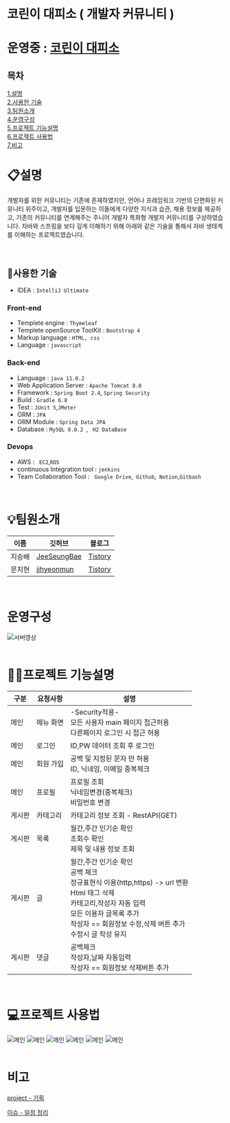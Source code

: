 # 코린이 대피소 ( 개발자 커뮤니티 )

# 운영중 : [코린이 대피소](http://13.209.116.217:8080/main)

## 목차

[1.설명](#설명)<br>
[2.사용한 기술](#사용한-기술)<br>
[3.팀원소개](#팀원소개)<br>
[4.운영구성](#운영구성)<br>
[5.프로젝트 기능설명](#‍️프로젝트-기능설명)<br>
[6.프로젝트 사용법](#프로젝트-사용법)<br>
[7.비고](#비고)<br>
<!-- [4.주요 기능](#주요-기능)<br> -->
<!-- [5.단위 테스트 개발](#단위-테스트-개발)<br> -->
<!-- [6.성능 테스트](#성능-테스트)<br> -->


# 📋설명
개발자를 위한 커뮤니티는 기존에 존재하였지만, 언어나 프레임워크 기반의 단편화된 커뮤니티 위주이고, 개발자를 입문하는 이들에게 다양한 지식과 습관, 채용 정보를 제공하고, 기존의 커뮤니티를 연계해주는 주니어 개발자 특화형 개발자 커뮤니티를 구상하였습니다.
자바와 스프링을 보다 깊게 이해하기 위해 아래와 같은 기술을 통해서 자바 생태계를 이해하는 프로젝트였습니다.  
<br><br>

## 🔨사용한 기술 
- IDEA : ```IntelliJ Ultimate```
### Front-end
- Templete engine : ```Thymeleaf``` 
- Templete openSource ToolKit : ```Bootstrap 4 ```
- Markup language : ``` HTML, css ```
- Language : ``` javascript ```
### Back-end
- Language : ``` java 11.0.2 ```
- Web Application Server : ```Apache Tomcat 8.0```
- Framework : ```Spring Boot 2.4```,
 ```Spring Security```
- Build : ```Gradle 6.8 ```
- Test : ```JUnit 5```,```JMeter```
- ORM : ``` JPA ```
- ORM Module : ```Spring Data JPA```
- Database : ```MySQL 8.0.2 ```, ``` H2 DataBase```
### Devops
- AWS : ``` EC2```,``` RDS ```
- continuous Integration tool : ``` jenkins ```
- Team Collaboration Tool : ``` Google Drive```,``` Github```,``` Notion```,``` Gitbash ```

<br>

# 💡팀원소개

|이름|깃허브|블로그|
|---|---|---|
|지승배|[JeeSeungBae](https://github.com/jeeseungbae) | [Tistory](https://jsb-diary0011.tistory.com/)
|문지현|[jihyeonmun](https://github.com/jihyeonmun) | [Tistory](https://startupdevelopers.tistory.com/)
<br>

# 운영구성
![서버영상](./video/코린이대피소.gif)
<br><br>

# 🕵🏻‍️프로젝트 기능설명

|구분|요청사항|설명|
|---|---|---|
|메인|메뉴 화면|-Security적용-<br>모든 사용자 main 페이지 접근허용<br> 다른페이지 로그인 시 접근 허용|
|메인|로그인|ID,PW 데이터 조회 후 로그인|
|메인|회원 가입|공백 및 지정된 문자 만 허용 <br> ID, 닉네임, 이메일 중복체크|
|메인|프로필|프로필 조회<br>닉네임변경(중복체크)<br> 비밀번호 변경|
|게시판|카테고리|카테고리 정보 조회 - RestAPI(GET)|
|게시판|목록|월간,주간 인기순 확인<br>조회수 확인<br>제목 및 내용 정보 조회|
|게시판|글|월간,주간 인기순 확인<br>공백 체크<br>정규표현식 이용(http,https) -> url 변환<br>Html 태그 삭제<br>카테고리,작성자 자동 입력<br>모든 이용자 글목록 추가<br>작성자 == 회원정보 수정,삭제 버튼 추가<br>수정시 글 작성 유지|
|게시판|댓글|공백체크<br>작성자,날짜 자동입력<br> 작성자 == 회원정보 삭제버튼 추가|
<br>

# 💻프로젝트 사용법
![메인](./img/화면설계_메인.png)
![메인](./img/화면설계_로그인.png)
![메인](./img/화면설계_회원가입.png)
![메인](./img/화면설계_프로필.png)
![메인](./img/화면설계_글목록.png)
![메인](./img/화면설계_글.png)
<br><br>

# 비고

[project - 기획](https://drive.google.com/file/d/1b3jvRCzNwwICqVGKlSWpNIjtKHfPafWy/view?usp=sharing)

[ 이슈 - 일정 정리 ](https://github.com/playdata-finalproject/teamproject_final/projects/1)

